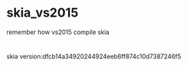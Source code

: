 # skia_vs2015
remember how vs2015 compile skia

# 
skia version:dfcb14a34920244924eeb6ff874c10d7387246f5
